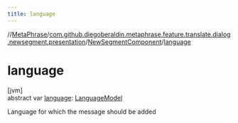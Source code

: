 ```yaml
---
title: language
---
```

//[MetaPhrase](../../../index.html)/[com.github.diegoberaldin.metaphrase.feature.translate.dialog.newsegment.presentation](../index.html)/[NewSegmentComponent](index.html)/[language](language.html)



# language



[jvm]\
abstract var [language](language.html): [LanguageModel](../../com.github.diegoberaldin.metaphrase.domain.language.data/-language-model/index.html)



Language for which the message should be added




